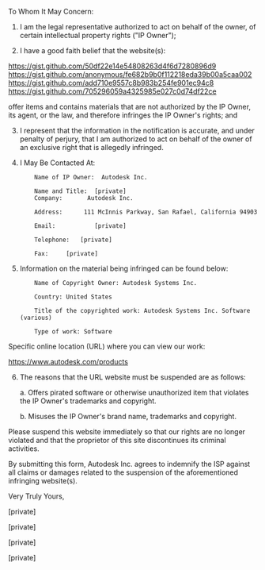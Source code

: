 To Whom It May Concern:

1.  I am the legal representative authorized to act on behalf of the owner, of certain intellectual property rights ("IP Owner");

2.  I have a good faith belief that the website(s):

https://gist.github.com/50df22e14e54808263d4f6d7280896d9  
https://gist.github.com/anonymous/fe682b9b0f112218eda39b00a5caa002  
https://gist.github.com/add710e9557c8b983b254fe901ec94c8  
https://gist.github.com/705296059a4325985e027c0d74df22ce

offer items and contains materials that are not authorized by the IP Owner, its agent, or the law, and therefore infringes the IP Owner's rights; and

3.  I represent that the information in the notification is accurate, and under penalty of perjury, that I am authorized to act on behalf of the owner of an exclusive right that is allegedly infringed.

4.  I May Be Contacted At:

            Name of IP Owner:  Autodesk Inc.

            Name and Title:  [private]  
            Company:       Autodesk Inc.

            Address:      111 McInnis Parkway, San Rafael, California 94903

            Email:           [private]  

            Telephone:   [private]  

            Fax:     [private]  

5.  Information on the material being infringed can be found below:

            Name of Copyright Owner: Autodesk Systems Inc.

            Country: United States

            Title of the copyrighted work: Autodesk Systems Inc. Software (various)

            Type of work: Software

Specific online location (URL) where you can view our work:

https://www.autodesk.com/products

6.  The reasons that the URL website must be suspended are as follows:

     a. Offers pirated software or otherwise unauthorized item that violates the IP Owner's trademarks and copyright.

     b. Misuses the IP Owner's brand name, trademarks and copyright.

Please suspend this website immediately so that our rights are no longer violated and that the proprietor of this site discontinues its criminal activities.

By submitting this form, Autodesk Inc. agrees to indemnify the ISP against all claims or damages related to the suspension of the aforementioned infringing website(s).

Very Truly Yours,

[private]  

[private] 

[private] 

[private]  
